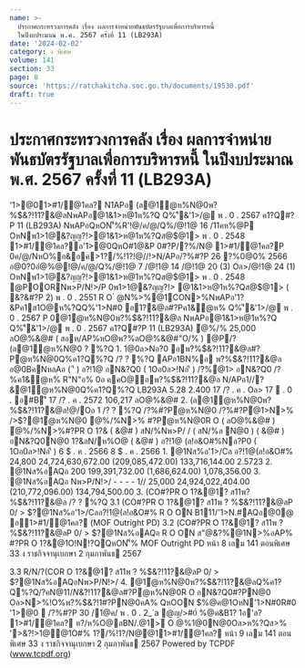 ```yaml
---
name: >-
  ประกาศกระทรวงการคลัง เรื่อง ผลการจำหน่ายพันธบัตรรัฐบาลเพื่อการบริหารหนี้
  ในปีงบประมาณ พ.ศ. 2567 ครั้งที่ 11 (LB293A)
date: '2024-02-02'
category: ง พิเศษ
volume: 141
section: 33
page: 8
source: 'https://ratchakitcha.soc.go.th/documents/19530.pdf'
draft: true
---
```


# ประกาศกระทรวงการคลัง เรื่อง ผลการจำหน่ายพันธบัตรรัฐบาลเพื่อการบริหารหนี้ ในปีงบประมาณ พ.ศ. 2567 ครั้งที่ 11 (LB293A)

'1>@01>#1/@1คล? N1APอ (ล@1ํ@ห%N@0พ?%$&?!11?&@ลNพAPอ@1&1>ห@1ห%?Q Q%'ี&'1>/@ พ . 0 . 2567 ค1?Q#?P 11 (LB293A) NพAPอQหON'็%R'!@/ค/@/Q%/@!1@ 16 /11คห%@P OหNพ1>1@&?ญญ?!>@1&1>ห@1ห%?Qส@$@1> พ . 0 . 2548 1>#1/@1คล?อ'1>@0QหO#1@&P 0#?P/?%/N@ 1>#1/@1คล?P 0ค/@/NหO%อ&อค>1?/%!1?!@//!>N/APอ/?%#?P 26 ?%0@0% 2566 อ@0?0อํ@%@!@/ค/@/Q%/@!1@ 7 /@!1@ 14 /@!1@ 20 (3) Oล>/@!1@ 24 (1) OหNพ1>1@&?ญญ?!>@1&1>ห@1ห%?Qส@$@1> พ . 0 . 2548 @POORNพ>P/N!>/P 0พ1>1@&?ญญ?!> @1&1>ห@1ห%?Qส@$@1> ( &?&#?P 2) พ . 0 . 2551 R O ํ @N%>%@1CON>%NพAPอ'1?&Pค1ส1O@ห%?QQ%'1>N#0 อ1?&@ล#?Pค1&ํ@ห% Q%'ี&'1>/@ พ . 0 . 2567 P 0@1ํ@ห%N@0พ?%$&?!11?&@ล NพAPอ@1&1>ห@1ห%?Q Q%'ี&'1>/@ พ . 0 . 2567 ค1?Q#?P 11 (LB293A) ํ@%/% 25,000 ลO@%&@# ( สอห/AP%หO@พ?%ลO@%&@#"O/% ) @P/?(ล@1ํ@ห%N@0 ? %?Q 1. 1@0ล>Nอ?0 อพ?%$&?!11?&@ล#?Pํ@ห%N@0Q%ค1?Q%?Q /? ? %?Q APอ1BN%อ พ?%$&?!11?&@ล อ@0BคNหลAอ ( 'ี ) อ?!1@ อN&?Q0 ( 1Oอ0ล>!Nอ'ี ) /?%ํ@1> อN&?Q0 /?%ค1&ํ@ห% R"N"อ% 0อ คคO@อพ?%$&?!11?&@ล N/APอ1//?&@1ํ@ห%N@0Q%ค1?Q%?Q LB293A 5.28 2.400 17 /? . ค . Oล> 17  . 0 . อ#B'ี 17 /? . ค . 2572 106,217 ลO@%&@# 2. (ล@1ํ@ห%N@0พ?%$&?!11?&@ล!@/Oอ 1 /? ? %?Q /?%#?Pํ@ห%N@0 /?%#?Pํ@1>N>% />$?@1ํ@ห%N@0 ํ@%/%N>% #?Pํ@ห%N@0R O ( ลO@%&@# ) ํ@%/%N>%#?PR O 1?& ( &@# ) สN/%Nพ>P/ / ( สN/%ล N@0 ) ( &@# ) อN&?Q0N@0 1?&ลN/ห%O@ ( &@# ) อ?!1@ (ล!อ&O#%Nล?P0 ( 1Oอ0ล>!Nอ'ี ) 6 $ . ค . 2566 8 $ . ค . 2566 1. @1Nส%อ'1>/Cล อ?!1@(ล!อ&O#% 24,800 24,724,630,672.00 (209,085,472.00) 133,716,144.00 2.5723 2. @1Nส%อAQอ 200 199,391,732.00 (1,686,624.00) 1,078,356.00 3. @1Nส%อAQอ Nพ>P/N!>/ - - - - 1// 25,000 24,924,022,404.00 (210,772,096.00) 134,794,500.00 3. (CO#?PR O 1?&@1? ส11พ?%$&?!11?&@ล /? ? %?Q 3.1 (CO#?PR O 1?&@1? ส11พ ? %$&?!11?&@ลP 0/ > $?@1Nส%อ'1>/Cลอ?!1@(ล!อ&O#% R O ON $%@ค@1พ@>0์#?PR O 1?&@1O!N!?QQหON'็%(COคO@หล?สํ@ห1?&$B111/'1>N.#AQอ@0@ อ1>#1/@1คล? (MOF Outright PD) 3.2 (CO#?PR O 1?&@1? ส11พ ? %$&?!11?&@ลP 0/ > $?@1Nส%อAQอ R O ON ส"@&?%@1N>%อAP% #?PR O 1?&@1O!N!?QQหON'็% MOF Outright PD หน้า 8 เลม 141 ตอนพิเศษ 33 ง ราชกิจจานุเบกษา 2 กุมภาพันธ 2567

3.3 R/N/?(COR O 1?&@1? ส11พ ? %$&?!11?&@ลP 0/ > $?@1Nส%อAQอNพ>P/N!>/ 4. @1ํ@ห%N@0พ?%$&?!11?&@ลQ%ค1?Q%?Q/?คN@$11/N%?0/Q%@1? @1Q%อ?!1@1Oอ0ล> 0.03 ( 0C%0์B 0C%0์ส@/ ) อ1@ค@พ?%$&?!11?&@ล#?Pํ@ห%N@0R O อN&?Q0#?PN@0 Oล>N>%!O%พ?%$&?!1#?PN@0คA% QหOON $%@ค@1OหN'1>N#0R#0 '1>@0  /?%#?P 30 /1@ค/ พ . 0 . 2_`a @ญ/>#0์ %@ค&B1? 1อ'ล? 1>#1/@1คล? ห?/ห%O@ลBN/.@1> O @%1@0N@0Oล>ห%?Qส>% '>&?!>1@@1O#% 1?/%!1?/N@@11>#1/@1คล? หน้า 9 เลม 141 ตอนพิเศษ 33 ง ราชกิจจานุเบกษา 2 กุมภาพันธ 2567 Powered by TCPDF (www.tcpdf.org)
